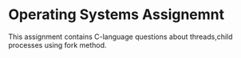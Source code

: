 # Operating Systems Assignemnt
This assignment contains C-language questions about threads,child processes using fork method.
